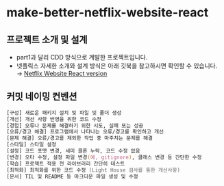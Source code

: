 # make-better-netflix-website-react

## 프로젝트 소개 및 설계 

  - part1과 달리 CDD 방식으로 계발한 프로젝트입니다. 
  - 넷플릭스 자세한 소개와 설계 방식은 아래 깃북을 참고하시면 확인할 수 있습니다.     
  → [Netflix Website React version](https://shhn0509.gitbook.io/netflix-website-react/)


## 커밋 네이밍 컨벤션 
```zsh
[구성] 새로운 패키지 설치 및 파일 및 폴더 생성 
[개선] 개선 사항 반영을 위한 코드 수정
[경험] 오류나 문제를 해결하기 위한 시도, 실패 또는 성공 
[오류/경고 해결] 프로그램에서 나타나는 오류/경고를 확인하고 개선 
[문제 해결] 오류/경고를 제외한 작업 중 마주치는 문제를 해결 
[스타일] 스타일 설정 
[설정] 코드 포맷 변경, 세미 콜론 누락, 코드 수정 없음
[변경] 오타 수정, 설정 파일 변경(예, gitignore), 클래스 변경 등 간단한 수정
[학습] 프로젝트 적용 전 라이브러리 간단히 테스트 
[최적화] 최적화를 위한 코드 수정 (Light House 검사를 통한 개선사항)
[문서] TIL 및 README 등 마크다운 파일 생성 및 수정
```
